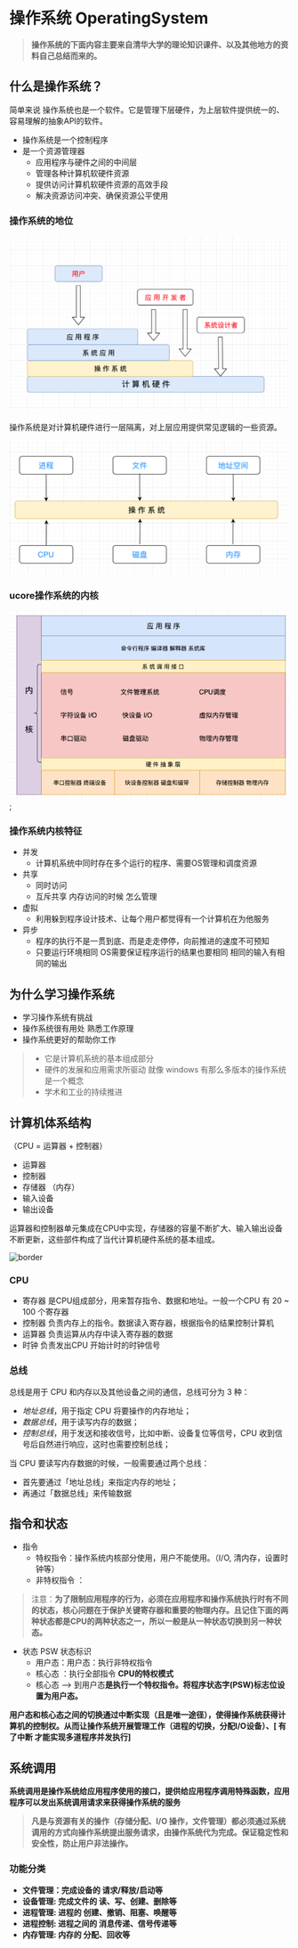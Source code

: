 # 操作系统 OperatingSystem

>  **操作系统的下面内容主要来自清华大学的理论知识课件、以及其他地方的资料自己总结而来的。**



## 什么是操作系统？

简单来说 操作系统也是一个软件。它是管理下层硬件，为上层软件提供统一的、容易理解的抽象API的软件。



* 操作系统是一个控制程序
* 是一个资源管理器
  * 应用程序与硬件之间的中间层
  * 管理各种计算机软硬件资源
  * 提供访问计算机软硬件资源的高效手段
  * 解决资源访问冲突、确保资源公平使用



### 操作系统的地位

![border](https://raw.githubusercontent.com/facebook201/ComputerBasic/master/docs/img/operatingsystem/op1.png)

操作系统是对计算机硬件进行一层隔离，对上层应用提供常见逻辑的一些资源。

![border](https://raw.githubusercontent.com/facebook201/ComputerBasic/master/docs/img/operatingsystem/op2.png)


### ucore操作系统的内核

![border](https://raw.githubusercontent.com/facebook201/ComputerBasic/master/docs/img/operatingsystem/os.png);


### 操作系统内核特征

* 并发
  * 计算机系统中同时存在多个运行的程序、需要OS管理和调度资源
* 共享
  * 同时访问
  * 互斥共享 内存访问的时候 怎么管理
* 虚拟
  * 利用躲到程序设计技术、让每个用户都觉得有一个计算机在为他服务
* 异步
  * 程序的执行不是一贯到底、而是走走停停，向前推进的速度不可预知
  * 只要运行环境相同 OS需要保证程序运行的结果也要相同 相同的输入有相同的输出



## 为什么学习操作系统

* 学习操作系统有挑战 
* 操作系统很有用处 熟悉工作原理
* 操作系统更好的帮助你工作

> * 它是计算机系统的基本组成部分
> * 硬件的发展和应用需求所驱动 就像 windows 有那么多版本的操作系统是一个概念
> * 学术和工业的持续推进



## 计算机体系结构

（CPU = 运算器 + 控制器）

* 运算器
* 控制器
* 存储器  （内存）
* 输入设备
* 输出设备

运算器和控制器单元集成在CPU中实现，存储器的容量不断扩大、输入输出设备不断更新，这些部件构成了当代计算机硬件系统的基本组成。

![border](https://pic2.zhimg.com/v2-92fdb4030ccc4cc1aacda3dd200291c9_r.jpg)



### CPU

* 寄存器 是CPU组成部分，用来暂存指令、数据和地址。一般一个CPU 有 20 ~ 100  个寄存器
* 控制器 负责内存上的指令。数据读入寄存器，根据指令的结果控制计算机
* 运算器 负责运算从内存中读入寄存器的数据
* 时钟 负责发出CPU 开始计时的时钟信号



### **总线**

总线是用于 CPU 和内存以及其他设备之间的通信，总线可分为 3 种：

- *地址总线*，用于指定 CPU 将要操作的内存地址；
- *数据总线*，用于读写内存的数据；
- *控制总线*，用于发送和接收信号，比如中断、设备复位等信号，CPU 收到信号后自然进行响应，这时也需要控制总线；

当 CPU 要读写内存数据的时候，一般需要通过两个总线：

- 首先要通过「地址总线」来指定内存的地址；
- 再通过「数据总线」来传输数据







## 指令和状态

* 指令
  * 特权指令：操作系统内核部分使用，用户不能使用。（I/O, 清内存，设置时钟等）
  * 非特权指令 ：

> 注意：**为了限制应用程序的行为，必须在应用程序和操作系统执行时有不同的状态，核心问题在于保护关键寄存器和重要的物理内存。且记住下面的两种状态都是CPU的两种状态之一，所以一般是从一种状态切换到另一种状态。**

* 状态 PSW 状态标识
  * 用户态：用户态：执行非特权指令
  * 核心态 ：执行全部指令 **CPU的特权模式**
  * 核心态 —> 到用户态**是执行一个特权指令。将程序状态字(PSW)标志位设置为用户态。**

**用户态和核心态之间的切换通过中断实现（且是唯一途径），使得操作系统获得计算机的控制权。从而让操作系统开展管理工作（进程的切换，分配I/O设备）、[ 有了中断 才能实现多道程序并发执行]**



## 系统调用

**系统调用是操作系统给应用程序使用的接口，提供给应用程序调用特殊函数，应用程序可以发出系统调用请求来获得操作系统的服务**

> **凡是与资源有关的操作（存储分配、I/O 操作，文件管理）都必须通过系统调用的方式向操作系统提出服务请求，由操作系统代为完成。保证稳定性和安全性，防止用户非法操作。**

### 功能分类

* **文件管理：完成设备的 请求/释放/启动等**
* **设备管理:  完成文件的 读、写、创建、删除等**
* **进程管理: 进程的 创建、撤销、阻塞、唤醒等**
* **进程控制: 进程之间的 消息传递、信号传递等**
* **内存管理: 内存的 分配、回收等**





